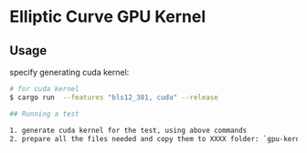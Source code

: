 # Elliptic Curve GPU Kernel

## Usage

specify generating cuda kernel:

``` bash
# for cuda kernel
$ cargo run  --features "bls12_381, cuda" --release

## Running a test

1. generate cuda kernel for the test, using above commands
2. prepare all the files needed and copy them to XXXX folder: `gpu-kernel.bin`